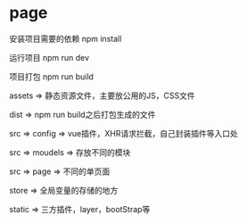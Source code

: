 # page
安装项目需要的依赖
npm install 

运行项目
npm run dev

项目打包
npm run build


assets => 静态资源文件，主要放公用的JS，CSS文件

dist => npm run build之后打包生成的文件

src => config => vue插件，XHR请求拦截，自己封装插件等入口处

src => moudels => 存放不同的模块

src => page => 不同的单页面

store => 全局变量的存储的地方

static => 三方插件，layer，bootStrap等

